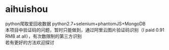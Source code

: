 # aihuishou  
python爬取爱回收数据 python2.7+selenium+phantomJS+MongoDB  
本项目中验证码的问题，暂时只能做到，通过阿里云图片验证码识别（I paid 0.91 RMB at all），有次数限制的第三方识别  
若有更好的方法欢迎探讨  

